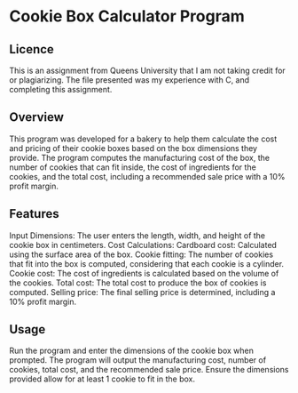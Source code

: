# Cookie Box Calculator Program

## Licence
This is an assignment from Queens University that I am not taking credit for or plagiarizing. The file presented was my experience with C, and completing this assignment. 

## Overview
This program was developed for a bakery to help them calculate the cost and pricing of their cookie boxes based on the box dimensions they provide. The program computes the manufacturing cost of the box, the number of cookies that can fit inside, the cost of ingredients for the cookies, and the total cost, including a recommended sale price with a 10% profit margin.

## Features
Input Dimensions: The user enters the length, width, and height of the cookie box in centimeters.
Cost Calculations:
Cardboard cost: Calculated using the surface area of the box.
Cookie fitting: The number of cookies that fit into the box is computed, considering that each cookie is a cylinder.
Cookie cost: The cost of ingredients is calculated based on the volume of the cookies.
Total cost: The total cost to produce the box of cookies is computed.
Selling price: The final selling price is determined, including a 10% profit margin.

## Usage
Run the program and enter the dimensions of the cookie box when prompted.
The program will output the manufacturing cost, number of cookies, total cost, and the recommended sale price.
Ensure the dimensions provided allow for at least 1 cookie to fit in the box.

